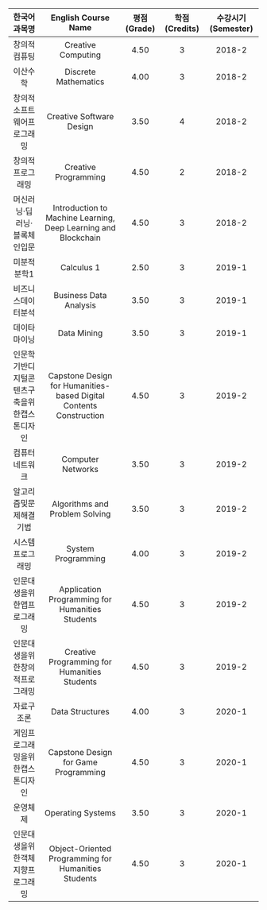 | 한국어 과목명                                    | English Course Name                                | 평점 (Grade) | 학점 (Credits) | 수강시기 (Semester) |
| :----------------------------------------------: | :------------------------------------------------: | :----------: | :------------: | :-----------------: |
| 창의적컴퓨팅                                     | Creative Computing                                |     4.50     |       3        |       2018-2        |
| 이산수학                                         | Discrete Mathematics                              |     4.00     |       3        |       2018-2        |
| 창의적소프트웨어프로그래밍                       | Creative Software Design                     |     3.50     |       4        |       2018-2        |
| 창의적프로그래밍                                 | Creative Programming                              |     4.50     |       2        |       2018-2        |
| 머신러닝·딥러닝·블록체인입문                    | Introduction to Machine Learning, Deep Learning and Blockchain	 |     4.50     |       3        |       2018-2        |
| 미분적분학1                                      | Calculus 1                                        |     2.50     |       3        |       2019-1        |
| 비즈니스데이터분석                               | Business Data Analysis                            |     3.50     |       3        |       2019-1        |
| 데이타마이닝                                     | Data Mining                                       |     3.50     |       3        |       2019-1        |
| 인문학기반디지털콘텐츠구축을위한캡스톤디자인    | Capstone Design for Humanities-based Digital Contents Construction |     4.50     |       3        |       2019-2        |
| 컴퓨터네트워크                                   | Computer Networks                                |     3.50     |       3        |       2019-2        |
| 알고리즘및문제해결기법                           | Algorithms and Problem Solving         |     3.50     |       3        |       2019-2        |
| 시스템프로그래밍                                 | System Programming                                |     4.00     |       3        |       2019-2        |
| 인문대생을위한앱프로그래밍                      | Application Programming for Humanities Students          |     4.50     |       3        |       2019-2        |
| 인문대생을위한창의적프로그래밍                  | Creative Programming for Humanities Students     |     4.50     |       3        |       2019-2        |
| 자료구조론                                       | Data Structures                                   |     4.00     |       3        |       2020-1        |
| 게임프로그래밍을위한캡스톤디자인                | Capstone Design for Game Programming              |     4.50     |       3        |       2020-1        |
| 운영체제                                         | Operating Systems                                |     3.50     |       3        |       2020-1        |
| 인문대생을위한객체지향프로그래밍                | Object-Oriented Programming for Humanities Students |     4.50     |       3        |       2020-1        |
